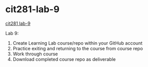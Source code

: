 # cit281-lab-9
[cit281 lab-9](https://github.com/UO-CIT-qiqima/cit281-lab-9)

Lab 9:
1. Create Learning Lab course/repo within your GitHub account
2. Practice exiting and returning to the course from course repo
3. Work through course
4. Download completed course repo as deliverable
